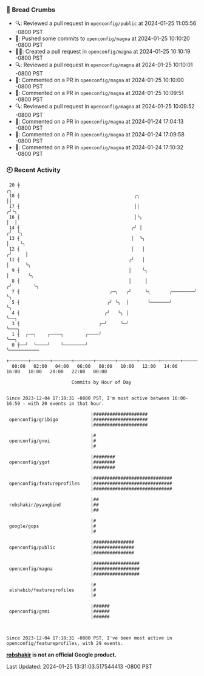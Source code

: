 ### 🍞 Bread Crumbs

 * 🔍: Reviewed a pull request in  `openconfig/public` at 2024-01-25 11:05:56 -0800 PST
 * 🚢: Pushed some commits to `openconfig/magna` at 2024-01-25 10:10:20 -0800 PST
 * ✍🏼: Created a pull request in `openconfig/magna` at 2024-01-25 10:10:19 -0800 PST
 * 🔍: Reviewed a pull request in  `openconfig/magna` at 2024-01-25 10:10:01 -0800 PST
 * 💬: Commented on a PR in  `openconfig/magna` at 2024-01-25 10:10:00 -0800 PST
 * 💬: Commented on a PR in  `openconfig/magna` at 2024-01-25 10:09:51 -0800 PST
 * 🔍: Reviewed a pull request in  `openconfig/magna` at 2024-01-25 10:09:52 -0800 PST
 * 💬: Commented on a PR in  `openconfig/magna` at 2024-01-24 17:04:13 -0800 PST
 * 💬: Commented on a PR in  `openconfig/magna` at 2024-01-24 17:09:58 -0800 PST
 * 💬: Commented on a PR in  `openconfig/magna` at 2024-01-24 17:10:32 -0800 PST

### 🕘 Recent Activity
```
 20 ┼                                                                    ╭╮
 18 ┤                                          ╭╮                        ││
 17 ┤                                          ││                       ╭╯╰╮
 16 ┤                                          │╰╮                      │  │
 14 ┤                                         ╭╯ │                     ╭╯  ╰╮
 13 ┤                                         │  ╰╮                    │    ╰╮
 12 ┤                                         │   │                   ╭╯     │
 11 ┤                                        ╭╯   │                   │      ╰╮
  9 ┤                                        │    ╰╮                  │       ╰╮
  8 ┤                                        │     │                 ╭╯        ╰╮
  7 ┤                                 ╭─╮   ╭╯     ╰╮       ╭────────╯          ╰╮
  5 ┤                                ╭╯ ╰╮  │       ╰───────╯                    ╰╮
  4 ┤                               ╭╯   ╰╮ │                                     ╰──╮
  3 ┤                             ╭─╯     ╰─╯                                        ╰───╮
  1 ┤  ╭──╮    ╭────╮        ╭────╯                                                      ╰──╮
  0 ┼──╯  ╰────╯    ╰────────╯                                                              ╰───────────
    +───────+───────+───────+───────+───────+───────+───────+───────+───────+───────+───────+───────+────
  00:00   02:00   04:00   06:00   08:00   10:00   12:00   14:00   16:00   18:00   20:00   22:00   00:00   

						Commits by Hour of Day


Since 2023-12-04 17:18:31 -0800 PST, I'm most active between 16:00-16:59 - with 20 events in that hour.

```



```
                               |####################
 openconfig/gribigo            |####################
                               |####################

                               |#
 openconfig/gnoi               |#
                               |#

                               |########
 openconfig/ygot               |########
                               |########

                               |#############################
 openconfig/featureprofiles    |#############################
                               |#############################

                               |##
 robshakir/pyangbind           |##
                               |##

                               |#
 google/gops                   |#
                               |#

                               |###############
 openconfig/public             |###############
                               |###############

                               |#################
 openconfig/magna              |#################
                               |#################

                               |#
 alshabib/featureprofiles      |#
                               |#

                               |######
 openconfig/gnmi               |######
                               |######



Since 2023-12-04 17:18:31 -0800 PST, I've been most active in openconfig/featureprofiles, with 29 events.

```
**[robshakir](mailto:robjs@google.com) is not an official Google product.**  


Last Updated: 2024-01-25 13:31:03.517544413 -0800 PST
